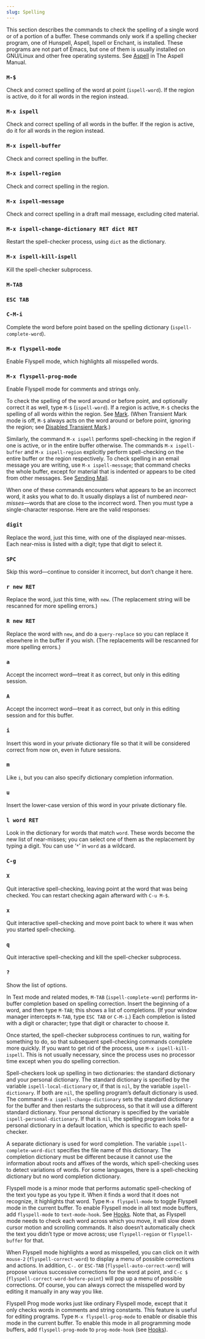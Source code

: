 ```yaml
---
slug: Spelling
---
```


This section describes the commands to check the spelling of a single word or of a portion of a buffer. These commands only work if a spelling checker program, one of Hunspell, Aspell, Ispell or Enchant, is installed. These programs are not part of Emacs, but one of them is usually installed on GNU/Linux and other free operating systems. See [Aspell](Top) in The Aspell Manual.

### `M-$`

Check and correct spelling of the word at point (`ispell-word`). If the region is active, do it for all words in the region instead.

### `M-x ispell`

Check and correct spelling of all words in the buffer. If the region is active, do it for all words in the region instead.

### `M-x ispell-buffer`

Check and correct spelling in the buffer.

### `M-x ispell-region`

Check and correct spelling in the region.

### `M-x ispell-message`

Check and correct spelling in a draft mail message, excluding cited material.

### `M-x ispell-change-dictionary RET dict RET`

Restart the spell-checker process, using `dict` as the dictionary.

### `M-x ispell-kill-ispell`

Kill the spell-checker subprocess.

### `M-TAB`

### `ESC TAB`

### `C-M-i`

Complete the word before point based on the spelling dictionary (`ispell-complete-word`).

### `M-x flyspell-mode`

Enable Flyspell mode, which highlights all misspelled words.

### `M-x flyspell-prog-mode`

Enable Flyspell mode for comments and strings only.

To check the spelling of the word around or before point, and optionally correct it as well, type `M-$` (`ispell-word`). If a region is active, `M-$` checks the spelling of all words within the region. See [Mark](Mark). (When Transient Mark mode is off, `M-$` always acts on the word around or before point, ignoring the region; see [Disabled Transient Mark](Disabled-Transient-Mark).)

Similarly, the command `M-x ispell` performs spell-checking in the region if one is active, or in the entire buffer otherwise. The commands `M-x ispell-buffer`<!-- /@w --> and `M-x ispell-region`<!-- /@w --> explicitly perform spell-checking on the entire buffer or the region respectively. To check spelling in an email message you are writing, use `M-x ispell-message`<!-- /@w -->; that command checks the whole buffer, except for material that is indented or appears to be cited from other messages. See [Sending Mail](Sending-Mail).

When one of these commands encounters what appears to be an incorrect word, it asks you what to do. It usually displays a list of numbered *near-misses*—words that are close to the incorrect word. Then you must type a single-character response. Here are the valid responses:

### `digit`

Replace the word, just this time, with one of the displayed near-misses. Each near-miss is listed with a digit; type that digit to select it.

### `SPC`

Skip this word—continue to consider it incorrect, but don’t change it here.

### `r new RET`

Replace the word, just this time, with `new`. (The replacement string will be rescanned for more spelling errors.)

### `R new RET`

Replace the word with `new`, and do a `query-replace` so you can replace it elsewhere in the buffer if you wish. (The replacements will be rescanned for more spelling errors.)

### `a`

Accept the incorrect word—treat it as correct, but only in this editing session.

### `A`

Accept the incorrect word—treat it as correct, but only in this editing session and for this buffer.

### `i`

Insert this word in your private dictionary file so that it will be considered correct from now on, even in future sessions.

### `m`

Like `i`, but you can also specify dictionary completion information.

### `u`

Insert the lower-case version of this word in your private dictionary file.

### `l word RET`

Look in the dictionary for words that match `word`. These words become the new list of near-misses; you can select one of them as the replacement by typing a digit. You can use ‘`*`’ in `word` as a wildcard.

### `C-g`

### `X`

Quit interactive spell-checking, leaving point at the word that was being checked. You can restart checking again afterward with `C-u M-$`<!-- /@w -->.

### `x`

Quit interactive spell-checking and move point back to where it was when you started spell-checking.

### `q`

Quit interactive spell-checking and kill the spell-checker subprocess.

### `?`

Show the list of options.

In Text mode and related modes, `M-TAB` (`ispell-complete-word`) performs in-buffer completion based on spelling correction. Insert the beginning of a word, and then type `M-TAB`; this shows a list of completions. (If your window manager intercepts `M-TAB`, type `ESC TAB`<!-- /@w --> or `C-M-i`.) Each completion is listed with a digit or character; type that digit or character to choose it.

Once started, the spell-checker subprocess continues to run, waiting for something to do, so that subsequent spell-checking commands complete more quickly. If you want to get rid of the process, use `M-x ispell-kill-ispell`<!-- /@w -->. This is not usually necessary, since the process uses no processor time except when you do spelling correction.

Spell-checkers look up spelling in two dictionaries: the standard dictionary and your personal dictionary. The standard dictionary is specified by the variable `ispell-local-dictionary` or, if that is `nil`, by the variable `ispell-dictionary`. If both are `nil`, the spelling program’s default dictionary is used. The command `M-x ispell-change-dictionary`<!-- /@w --> sets the standard dictionary for the buffer and then restarts the subprocess, so that it will use a different standard dictionary. Your personal dictionary is specified by the variable `ispell-personal-dictionary`. If that is `nil`, the spelling program looks for a personal dictionary in a default location, which is specific to each spell-checker.

A separate dictionary is used for word completion. The variable `ispell-complete-word-dict` specifies the file name of this dictionary. The completion dictionary must be different because it cannot use the information about roots and affixes of the words, which spell-checking uses to detect variations of words. For some languages, there is a spell-checking dictionary but no word completion dictionary.

Flyspell mode is a minor mode that performs automatic spell-checking of the text you type as you type it. When it finds a word that it does not recognize, it highlights that word. Type `M-x flyspell-mode`<!-- /@w --> to toggle Flyspell mode in the current buffer. To enable Flyspell mode in all text mode buffers, add `flyspell-mode` to `text-mode-hook`. See [Hooks](Hooks). Note that, as Flyspell mode needs to check each word across which you move, it will slow down cursor motion and scrolling commands. It also doesn’t automatically check the text you didn’t type or move across; use `flyspell-region` or `flyspell-buffer` for that.

When Flyspell mode highlights a word as misspelled, you can click on it with `mouse-2` (`flyspell-correct-word`) to display a menu of possible corrections and actions. In addition, `C-.` or `ESC-TAB` (`flyspell-auto-correct-word`) will propose various successive corrections for the word at point, and `C-c $`<!-- /@w --> (`flyspell-correct-word-before-point`) will pop up a menu of possible corrections. Of course, you can always correct the misspelled word by editing it manually in any way you like.

Flyspell Prog mode works just like ordinary Flyspell mode, except that it only checks words in comments and string constants. This feature is useful for editing programs. Type `M-x flyspell-prog-mode`<!-- /@w --> to enable or disable this mode in the current buffer. To enable this mode in all programming mode buffers, add `flyspell-prog-mode` to `prog-mode-hook` (see [Hooks](Hooks)).

